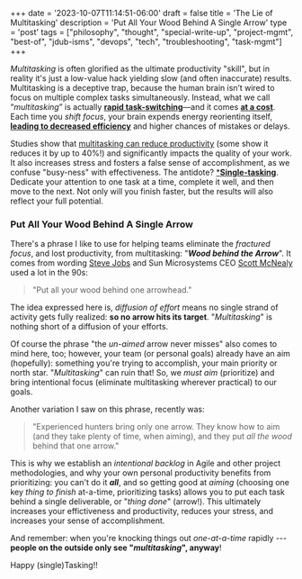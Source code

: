+++
date = '2023-10-07T11:14:51-06:00'
draft = false
title = 'The Lie of Multitasking'
description = 'Put All Your Wood Behind A Single Arrow'
type = 'post'
tags = ["philosophy", "thought", "special-write-up", "project-mgmt", "best-of", "jdub-isms", "devops", "tech", "troubleshooting", "task-mgmt"]
+++

*Multitasking* is often glorified as the ultimate productivity "skill", but in reality it's just a low-value hack yielding slow (and often inaccurate) results.  Multitasking is a deceptive trap, because the human brain isn’t wired to focus on multiple complex tasks simultaneously. Instead, what we call “*multitasking*” is actually [**rapid task-switching**](https://www.apa.org/topics/research/multitasking?utm_source=chatgpt.com)—and it comes [**at a cost**](https://news.stanford.edu/stories/2018/10/decade-data-reveals-heavy-multitaskers-reduced-memory-psychologist-says?utm_source=chatgpt.com). Each time you *shift focus*, your brain expends energy reorienting itself, [**leading to decreased efficiency**](https://www.verywellmind.com/multitasking-2795003?utm_source=chatgpt.com) and higher chances of mistakes or delays. <br />

Studies show that [multitasking can reduce productivity](https://www.verywellmind.com/multitasking-2795003?utm_source=chatgpt.com) (some show it reduces it by up to 40%!) and significantly impacts the quality of your work. It also increases stress and fosters a false sense of accomplishment, as we confuse "busy-ness" with effectiveness. The antidote? [***Single-tasking**](https://www.microsoft.com/en-us/microsoft-365-life-hacks/organization/what-is-single-tasking-and-is-it-better-than-multi-tasking). Dedicate your attention to one task at a time, complete it well, and then move to the next. Not only will you finish faster, but the results will also reflect your full potential. <br />

### Put All Your Wood Behind A Single Arrow

There's a phrase I like to use for helping teams eliminate the *fractured focus*, and lost productivity, from multitasking: "***Wood behind the Arrow***".  It comes from wording [Steve Jobs](https://en.wikipedia.org/wiki/Steve_Jobs) and Sun Microsystems CEO [Scott McNealy](https://en.wikipedia.org/wiki/Scott_McNealy) used a lot in the 90s:

>"Put all your wood behind one arrowhead."

The idea expressed here is, *diffusion of effort* means no single strand of activity gets fully realized: **so no arrow hits its target**.  "*Multitasking*" is nothing short of a diffusion of your efforts.  <br />

Of course the phrase "the *un-aimed* arrow never misses" also comes to mind here, too; however, your team (or personal goals) already have an aim (hopefully): something you're trying to accomplish, your main priority or north star.  "*Multitasking*" can ruin that!  So, we *must aim* (prioritize) and bring intentional focus (eliminate multitasking wherever practical) to our goals. <br />

Another variation I saw on this phrase, recently was:

> "Experienced hunters bring only one arrow. They know how to aim (and they take plenty of time, when aiming), and they put *all the wood* behind that one arrow."

This is why we establish an *intentional backlog* in Agile and other project methodologies, and why your own personal productivity benefits from prioritizing: you can't do it ***all***, and so getting good at *aiming* (choosing one key *thing to finish* at-a-time, prioritizing tasks) allows you to put each task behind a single deliverable, or "*thing done*" (arrow!).  This ultimately increases your effictiveness and productivity, reduces your stress, and increases your sense of accomplishment. <br />

And remember: when you're knocking things out *one-at-a-time* rapidly --- **people on the outside only see "*multitasking*", anyway**! <br />

Happy (single)Tasking!!